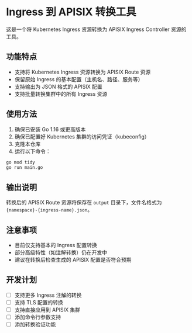 # Ingress 到 APISIX 转换工具

这是一个将 Kubernetes Ingress 资源转换为 APISIX Ingress Controller 资源的工具。

## 功能特点

- 支持将 Kubernetes Ingress 资源转换为 APISIX Route 资源
- 保留原始 Ingress 的基本配置（主机名、路径、服务等）
- 支持输出为 JSON 格式的 APISIX 配置
- 支持批量转换集群中的所有 Ingress 资源

## 使用方法

1. 确保已安装 Go 1.16 或更高版本
2. 确保已配置好 Kubernetes 集群的访问凭证（kubeconfig）
3. 克隆本仓库
4. 运行以下命令：

```bash
go mod tidy
go run main.go
```

## 输出说明

转换后的 APISIX Route 资源将保存在 `output` 目录下，文件名格式为 `{namespace}-{ingress-name}.json`。

## 注意事项

- 目前仅支持基本的 Ingress 配置转换
- 部分高级特性（如注解转换）仍在开发中
- 建议在转换后检查生成的 APISIX 配置是否符合预期

## 开发计划

- [ ] 支持更多 Ingress 注解的转换
- [ ] 支持 TLS 配置的转换
- [ ] 支持直接应用到 APISIX 集群
- [ ] 添加命令行参数支持
- [ ] 添加转换验证功能
